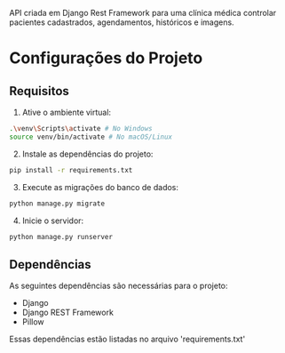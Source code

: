 API criada em Django Rest Framework para uma clínica médica controlar pacientes cadastrados, agendamentos, históricos e imagens.

# Configurações do Projeto

## Requisitos

1. Ative o ambiente virtual:
```sh
.\venv\Scripts\activate # No Windows
source venv/bin/activate # No macOS/Linux
```

2. Instale as dependências do projeto:
```sh
pip install -r requirements.txt
```

3. Execute as migrações do banco de dados:
```sh
python manage.py migrate
```

4. Inicie o servidor:
```sh
python manage.py runserver
```

## Dependências
As seguintes dependências são necessárias para o projeto:
- Django
- Django REST Framework
- Pillow

Essas dependências estão listadas no arquivo 'requirements.txt' 
